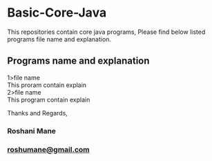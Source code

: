 # Basic-Core-Java
This repositories contain core java programs, Please find below listed programs file name and explanation.

## Programs name and explanation

1>file name<br />
This proram contain explain <br />
2>file name <br />
This program contain explain <br />







Thanks and Regards,<br />
### Roshani Mane<br />
### roshumane@gmail.com 

